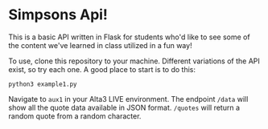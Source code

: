 # Simpsons Api!

This is a basic API written in Flask for students who'd like to see some of the content we've learned in class utilized in a fun way!

To use, clone this repository to your machine. Different variations of the API exist, so try each one. A good place to start is to do this:

`python3 example1.py`

Navigate to `aux1` in your Alta3 LIVE environment. The endpoint `/data` will show all the quote data available in JSON format. `/quotes` will return a random quote from a random character.
